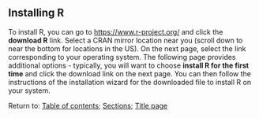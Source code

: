 ## Installing R

To install R, you can go to <https://www.r-project.org/> and click the **download R** link. Select a CRAN mirror location near you (scroll down to near the bottom for locations in the US). On the next page, select the link corresponding to your operating system. The following page provides additional options - typically, you will want to choose **install R for the first time** and click the download link on the next page. You can then follow the instructions of the installation wizard for the downloaded file to install R on your system.

Return to:
[Table of contents](C01_P000_Prerequisites.md);
[Sections](C00_P002_Chapters.md);
[Title page](https://rettopnivek.github.io/R_training/)
